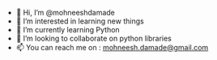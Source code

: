 - 👋 Hi, I’m @mohneeshdamade
- 👀 I’m interested in learning new things
- 🌱 I’m currently learning Python
- 💞️ I’m looking to collaborate on python libraries
- 📫 You can reach me on : mohneesh.damade@gmail.com

<!---
mohneeshdamade/mohneeshdamade is a ✨ special ✨ repository because its `README.md` (this file) appears on your GitHub profile.
You can click the Preview link to take a look at your changes.
--->
